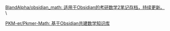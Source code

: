[BlandAlpha/obsidian_math: 适用于Obsidian的考研数学2笔记存档，持续更新。](https://github.com/BlandAlpha/obsidian_math)\


[PKM-er/Pkmer-Math: 基于Obsidian共建数学知识库](https://github.com/PKM-er/Pkmer-Math?tab=readme-ov-file)
